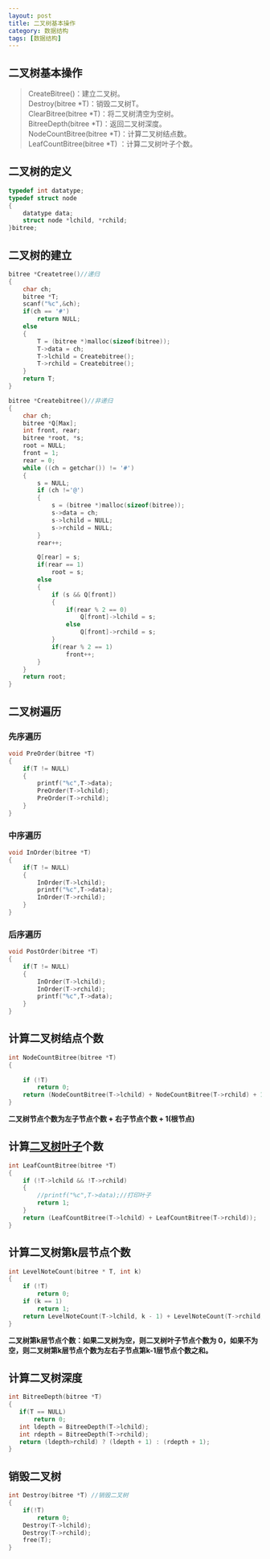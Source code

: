 ```yaml
---
layout: post
title: 二叉树基本操作
category: 数据结构
tags: [数据结构]
---
```

## 二叉树基本操作

>CreateBitree()：建立二叉树。  
>Destroy(bitree *T)：销毁二叉树T。      
>ClearBitree(bitree *T)：将二叉树清空为空树。  
>BitreeDepth(bitree *T)：返回二叉树深度。    
>NodeCountBitree(bitree *T)：计算二叉树结点数。  
>LeafCountBitree(bitree *T) ：计算二叉树叶子个数。

## 二叉树的定义
```c
typedef int datatype;
typedef struct node
{
    datatype data;
    struct node *lchild, *rchild;
}bitree;
```
## 二叉树的建立
```c
bitree *Createtree()//递归
{
    char ch;
    bitree *T;
    scanf("%c",&ch);
    if(ch == '#')
        return NULL;
    else
    {
        T = (bitree *)malloc(sizeof(bitree));
        T->data = ch;
        T->lchild = Createbitree();
        T->rchild = Createbitree();
    }
    return T; 
}

bitree *Createbitree()//非递归
{
    char ch;
    bitree *Q[Max];
    int front, rear;
    bitree *root, *s;
    root = NULL;
    front = 1;
    rear = 0;
    while ((ch = getchar()) != '#')
    {
        s = NULL;
        if (ch !='@')
        {
            s = (bitree *)malloc(sizeof(bitree));
            s->data = ch;
            s->lchild = NULL;
            s->rchild = NULL;
        }
        rear++;

        Q[rear] = s;
        if(rear == 1)
            root = s;
        else
        {
            if (s && Q[front])
            {
                if(rear % 2 == 0)
                    Q[front]->lchild = s;
                else 
                    Q[front]->rchild = s;
            }
            if(rear % 2 == 1)
                front++;
        }
    }
    return root;
}
```

## 二叉树遍历

### **先序遍历**
```c
void PreOrder(bitree *T)
{
    if(T != NULL)
    {
        printf("%c",T->data);
        PreOrder(T->lchild);
        PreOrder(T->rchild);
    }
}
```

### **中序遍历**
```c
void InOrder(bitree *T)
{
    if(T != NULL)
    {
        InOrder(T->lchild);
        printf("%c",T->data);
        InOrder(T->rchild);
    }
}
```

### **后序遍历**
```c
void PostOrder(bitree *T)
{
    if(T != NULL)
    {
        InOrder(T->lchild);
        InOrder(T->rchild);
        printf("%c",T->data);
    }
}
```
## 计算二叉树结点个数
```c
int NodeCountBitree(bitree *T) 
{
    
    if (!T) 
        return 0;
    return (NodeCountBitree(T->lchild) + NodeCountBitree(T->rchild) + 1);
}
```
**二叉树节点个数为左子节点个数 + 右子节点个数 + 1(根节点)**

## 计算[二叉树叶子](https://baike.baidu.com/item/%E5%8F%B6%E5%AD%90%E7%BB%93%E7%82%B9/3620239?fr=aladdin)个数
```c
int LeafCountBitree(bitree *T) 
{
    if (!T->lchild && !T->rchild)
    {
        //printf("%c",T->data);//打印叶子
        return 1;
    }
    return (LeafCountBitree(T->lchild) + LeafCountBitree(T->rchild));
}
```
## 计算二叉树第k层节点个数
```c
int LevelNoteCount(bitree * T, int k)
{
    if (!T)
        return 0;
    if (k == 1)
        return 1;
    return LevelNoteCount(T->lchild, k - 1) + LevelNoteCount(T->rchild, k - 1);
}
```
 **二叉树第k层节点个数：如果二叉树为空，则二叉树叶子节点个数为 0，如果不为空，则二叉树第k层节点个数为左右子节点第k-1层节点个数之和。**

## 计算二叉树深度
 ```c
int BitreeDepth(bitree *T)
{
    if(T == NULL)
        return 0;
    int ldepth = BitreeDepth(T->lchild);
    int rdepth = BitreeDepth(T->rchild);
    return (ldepth>rchild) ? (ldepth + 1) : (rdepth + 1);
}
```
## 销毁二叉树
```c
int Destroy(bitree *T) //销毁二叉树
{
    if(!T) 
        return 0;
    Destroy(T->lchild);
    Destroy(T->rchild);
    free(T);
}
```